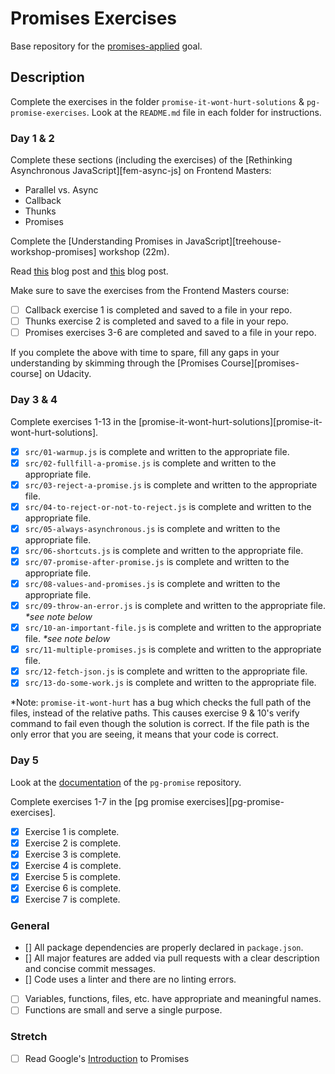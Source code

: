# Promises Exercises

Base repository for the [promises-applied](https://github.com/GuildCrafts/web-development-js/issues/186) goal.

## Description

Complete the exercises in the folder `promise-it-wont-hurt-solutions` & `pg-promise-exercises`. Look at the `README.md` file in each folder for instructions.

### Day 1 & 2

Complete these sections (including the exercises) of the [Rethinking Asynchronous JavaScript][fem-async-js] on Frontend Masters:
- Parallel vs. Async
- Callback
- Thunks
- Promises

Complete the [Understanding Promises in JavaScript][treehouse-workshop-promises] workshop (22m).

Read [this](https://coligo.io/javascript-promises-plain-simple/) blog post and [this](https://scotch.io/tutorials/understanding-javascript-promises-pt-i-background-basics) blog post.

Make sure to save the exercises from the Frontend Masters course:

- [ ] Callback exercise 1 is completed and saved to a file in your repo.
- [ ] Thunks exercise 2 is completed and saved to a file in your repo.
- [ ] Promises exercises 3-6 are completed and saved to a file in your repo.

If you complete the above with time to spare, fill any gaps in your understanding by skimming through the [Promises Course][promises-course] on Udacity.

### Day 3 & 4

Complete exercises 1-13 in the [promise-it-wont-hurt-solutions][promise-it-wont-hurt-solutions].

- [X] `src/01-warmup.js` is complete and written to the appropriate file.
- [X] `src/02-fullfill-a-promise.js` is complete and written to the appropriate file.
- [X] `src/03-reject-a-promise.js` is complete and written to the appropriate file.
- [X] `src/04-to-reject-or-not-to-reject.js` is complete and written to the appropriate file.
- [X] `src/05-always-asynchronous.js` is complete and written to the appropriate file.
- [X] `src/06-shortcuts.js` is complete and written to the appropriate file.
- [X] `src/07-promise-after-promise.js` is complete and written to the appropriate file.
- [X] `src/08-values-and-promises.js` is complete and written to the appropriate file.
- [X] `src/09-throw-an-error.js` is complete and written to the appropriate file. _\*see note below_
- [X] `src/10-an-important-file.js` is complete and written to the appropriate file. _\*see note below_
- [X] `src/11-multiple-promises.js` is complete and written to the appropriate file.
- [X] `src/12-fetch-json.js` is complete and written to the appropriate file.
- [X] `src/13-do-some-work.js` is complete and written to the appropriate file.

\*Note: `promise-it-wont-hurt` has a bug which checks the full path of the files, instead of the relative paths. This causes exercise 9 & 10's verify command to fail even though the solution is correct. If the file path is the only error that you are seeing, it means that your code is correct.

### Day 5

Look at the [documentation](https://github.com/vitaly-t/pg-promise/wiki/Learn-by-Example) of the `pg-promise` repository.

Complete exercises 1-7 in the [pg promise exercises][pg-promise-exercises].

- [X] Exercise 1 is complete.
- [X] Exercise 2 is complete.
- [X] Exercise 3 is complete.
- [X] Exercise 4 is complete.
- [X] Exercise 5 is complete.
- [X] Exercise 6 is complete.
- [X] Exercise 7 is complete.

### General
- [] All package dependencies are properly declared in `package.json`.
- [] All major features are added via pull requests with a clear description and concise commit messages.
- [] Code uses a linter and there are no linting errors.
- [ ] Variables, functions, files, etc. have appropriate and meaningful names.
- [ ] Functions are small and serve a single purpose.

### Stretch
- [ ] Read Google's [Introduction](https://developers.google.com/web/fundamentals/getting-started/primers/promises) to Promises
